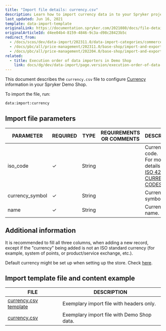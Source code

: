 ```yaml
---
title: "Import file details: currency.csv"
description: Learn how to import currency data in to your Spryker project using the currency csv file.
last_updated: Jun 16, 2021
template: data-import-template
originalLink: https://documentation.spryker.com/2021080/docs/file-details-currencycsv
originalArticleId: d4ee04b4-8159-4846-9c3a-d98c28423b5c
redirect_from:
  - /docs/scos/dev/data-import/202311.0/data-import-categories/commerce-setup/file-details-currency.csv.html
  - /docs/pbc/all/price-management/202311.0/base-shop/import-and-export-data/file-details-currency.csv.html
  - /docs/pbc/all/price-management/202204.0/base-shop/import-and-export-data/import-file-details-currency.csv.html
related:
  - title: Execution order of data importers in Demo Shop
    link: docs/dg/dev/data-import/page.version/execution-order-of-data-importers.html
---
```


This document describes the `currency.csv` file to configure [Currency](/docs/pbc/all/price-management/{{site.version}}/base-shop/extend-and-customize/multiple-currencies-per-store-configuration.html) information in your Spryker Demo Shop.

To import the file, run:

```bash
data:import:currency
```

## Import file parameters



| PARAMETER | REQUIRED | TYPE | REQUIREMENTS OR COMMENTS | DESCRIPTION |
| --- | --- | --- | --- | --- |
| iso_code | &check; | String |   | Currency ISO code. <br>For more details check [ISO 4217 CURRENCY CODES](https://www.iso.org/iso-4217-currency-codes.html).  |
| currency_symbol | &check; | String |   | Currency symbol. |
| name | &check; | String |   | Currency name. |





## Additional information

It is recommended to fill all three columns, when adding a new record, except if the "currency" being added is not an ISO standard currency (for example, system of points, or product/service exchange, etc.).

Default currency might be set up when setting up the store. Check [here](https://github.com/spryker-shop/b2c-demo-shop/blob/master/config/Shared/stores.php#L38).

## Import template file and content example



| FILE | DESCRIPTION |
| --- | --- |
| [currency.csv template](https://spryker.s3.eu-central-1.amazonaws.com/docs/Developer+Guide/Back-End/Data+Manipulation/Data+Ingestion/Data+Import/Data+Import+Categories/Commerce+Setup/Template+currency.csv) | Exemplary import file with headers only. |
| [currency.csv](https://spryker.s3.eu-central-1.amazonaws.com/docs/Developer+Guide/Back-End/Data+Manipulation/Data+Ingestion/Data+Import/Data+Import+Categories/Commerce+Setup/currency.csv) | Exemplary import file with Demo Shop data. |
